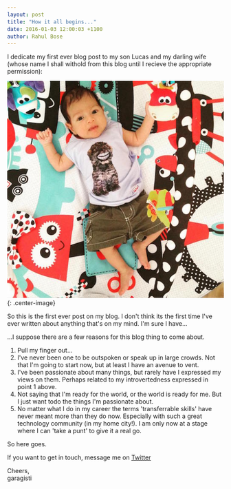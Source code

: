 ```yaml
---
layout: post
title: "How it all begins..."
date: 2016-01-03 12:00:03 +1100
author: Rahul Bose
---
```


I dedicate my first ever blog post to my son Lucas and my darling wife (whose name I shall withold from this blog until I recieve the appropriate permission):
<br>

![Pic of Lucas](/assets/Lucas1.jpg "Lucas 2015"){: .center-image}

So this is the first ever post on my blog. I don't think its the first time I've ever written about anything that's on my mind.
I'm sure I have...

...I suppose there are a few reasons for this blog thing to come about.

1. Pull my finger out...
2. I've never been one to be outspoken or speak up in large crowds. Not that I'm going to start now, but at least I have an avenue to vent.
3. I've been passionate about many things, but rarely have I expressed my views on them. Perhaps related to my introvertedness expressed in point 1 above.
4. Not saying that I'm ready for the world, or the world is ready for me. But I just want todo the things I'm passionate about.
5. No matter what I do in my career the terms 'transferrable skills' have never meant more than they do now. Especially with such a great technology community (in my home city!). I am only now at a stage where I can 'take a punt' to give it a real go.

So here goes.

If you want to get in touch, message me on [Twitter][twitter-garagisti]

Cheers, <br>
garagisti

[twitter-garagisti]: https://twitter.com/garagisti
